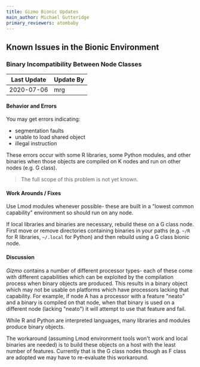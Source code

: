 ```yaml
---
title: Gizmo Bionic Updates
main_author: Michael Gutteridge
primary_reviewers: atombaby
---
```


## Known Issues in the Bionic Environment

### Binary Incompatibility Between Node Classes

| Last Update  | Update By  |
|--------------|------------|
| 2020-07-06   | mrg        |

#### Behavior and Errors

You may get errors indicating:

 - segmentation faults
 - unable to load shared object
 - illegal instruction

These errors occur with some R libraries, some Python modules, and other binaries when those objects are compiled on K nodes and run on other nodes (e.g. G class).

> The full scope of this problem is not yet known.

#### Work Arounds / Fixes

Use Lmod modules whenever possible- these are built in a "lowest common capability" environment so should run on any node.

If local libraries and binaries are necessary, rebuild these on a G class node.  First move or remove directories containing binaries in your paths (e.g. `~/R` for R libraries, `~/.local` for Python) and then rebuild using a G class bionic node.

#### Discussion

_Gizmo_ contains a number of different processor types- each of these come with different capabilities which can be exploited by the compilation process when binary objects are produced.  This results in a binary object which may not be usable on platforms which have processors lacking that capability.  For example, if node A has a processor with a feature "neato" and a binary is compiled on that node, when that binary is used on a different node (lacking "neato") it will attempt to use that feature and fail.

While R and Python are interpreted languages, many libraries and modules produce binary objects.

The workaround (assuming Lmod environment tools won't work and local binaries are needed) is to build these objects on a host with the least number of features.  Currently that is the G class nodes though as F class are adopted we may have to re-evaluate this workaround.

